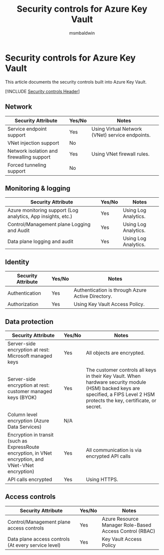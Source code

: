 ﻿---
title: Security controls for Azure Key Vault
description: A checklist of security controls for evaluating Azure Key Vault
services: key-vault
author: msmbaldwin
manager: barbkess

ms.service: key-vault
ms.topic: conceptual
ms.date: 04/16/2019
ms.author: mbaldwin

---
# Security controls for Azure Key Vault

This article documents the security controls built into Azure Key Vault. 

[!INCLUDE [Security controls Header](../../includes/security-controls-header.md)]

## Network

| Security Attribute | Yes/No | Notes |
|---|---|--|
| Service endpoint support| Yes | Using Virtual Network (VNet) service endpoints. |
| VNet injection support| No |  |
| Network isolation and firewalling support| Yes | Using VNet firewall rules. |
| Forced tunneling support| No |  |

## Monitoring & logging

| Security Attribute | Yes/No | Notes|
|---|---|--|
| Azure monitoring support (Log analytics, App insights, etc.)| Yes | Using Log Analytics. |
| Control/Management plane Logging and Audit| Yes | Using Log Analytics. |
| Data plane logging and audit| Yes | Using Log Analytics. |

## Identity

| Security Attribute | Yes/No | Notes|
|---|---|--|
| Authentication| Yes | Authentication is through Azure Active Directory. |
| Authorization| Yes | Using Key Vault Access Policy. |

## Data protection

| Security Attribute | Yes/No | Notes |
|---|---|--|
| Server-side encryption at rest: Microsoft managed keys | Yes | All objects are encrypted. |
| Server-side encryption at rest: customer managed keys (BYOK) | Yes | The customer controls all keys in their Key Vault. When hardware security module (HSM) backed keys are specified, a FIPS Level 2 HSM protects the key, certificate, or secret. |
| Column level encryption (Azure Data Services)| N/A |  |
| Encryption in transit (such as ExpressRoute encryption, in VNet encryption, and VNet-VNet encryption)| Yes | All communication is via encrypted API calls |
| API calls encrypted| Yes | Using HTTPS. |

## Access controls

| Security Attribute | Yes/No | Notes|
|---|---|--|
| Control/Management plane access controls | Yes | Azure Resource Manager Role-Based Access Control (RBAC) |
| Data plane access controls (At every service level) | Yes | Key Vault Access Policy |